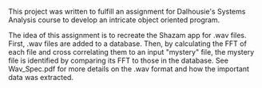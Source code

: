This project was written to fulfill an assignment for Dalhousie's Systems Analysis course to develop an intricate object oriented program.

The idea of this assignment is to recreate the Shazam app for .wav files. First, .wav files are added to a database. Then, by calculating the FFT of each file and cross correlating them to an input "mystery" file, the mystery file is identified by comparing its FFT to those in the database. See Wav_Spec.pdf for more details on the .wav format and how the important data was extracted.
